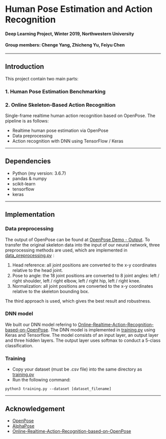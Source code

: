 # Human Pose Estimation and Action Recognition
#### Deep Learning Project, Winter 2019, Northwestern University
#### Group members: Chenge Yang, Zhicheng Yu, Feiyu Chen
-----------------------------------------------------------------------------------------
## Introduction
This project contain two main parts:
### 1. Human Pose Estimation Benchmarking

### 2. Online Skeleton-Based Action Recognition
Single-frame realtime human action recognition based on OpenPose. The pipeline is as follows:
* Realtime human pose estimation via OpenPose
* Data preprocessing
* Action recognition with DNN using TensorFlow / Keras
-----------------------------------------------------------------------------------------
## Dependencies
* Python (my version: 3.6.7)
* pandas & numpy
* scikit-learn
* tensorflow
* keras
-----------------------------------------------------------------------------------------
## Implementation
### Data preprocessing
The output of OpenPose can be found at [OpenPose Demo - Output](https://github.com/CMU-Perceptual-Computing-Lab/openpose/blob/master/doc/output.md). To transfer the original skeleton data into the input of our neural network, three preprocessing methods are used, which are implemented in [data_preprocessing.py]() :
1. Head reference: all joint positions are converted to the x-y coordinates relative to the head joint.
2. Pose to angle: the 18 joint positions are converted to 8 joint angles: left / right shoulder, left / right elbow, left / right hip, left / right knee.
3. Normalization: all joint positions are converted to the x-y coordinates relative to the skeleton bounding box.

The third approach is used, which gives the best result and robustness.
### DNN model
We built our DNN model refering to [Online-Realtime-Action-Recognition-based-on-OpenPose](https://github.com/LZQthePlane/Online-Realtime-Action-Recognition-based-on-OpenPose). The DNN model is implemented in [training.py]() using Keras and Tensorflow. The model consists of an input layer, an output layer and three hidden layers. The output layer uses softmax to conduct a 5-class classification.
### Training
* Copy your dataset (must be .csv file) into the same directory as [training.py]()
* Run the following command:
```
python3 training.py --dataset [dataset_filename]
```
-----------------------------------------------------------------------------------------
## Acknowledgement
* [OpenPose](https://github.com/CMU-Perceptual-Computing-Lab/openpose)
* [AlphaPose](https://github.com/MVIG-SJTU/AlphaPose)
* [Online-Realtime-Action-Recognition-based-on-OpenPose](https://github.com/LZQthePlane/Online-Realtime-Action-Recognition-based-on-OpenPose)
